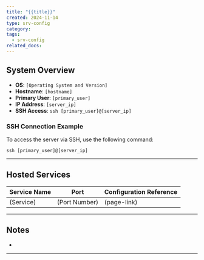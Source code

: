 ```yaml
---
title: "{{title}}"
created: 2024-11-14
type: srv-config
category: 
tags:
  - srv-config
related_docs:
---
```



## **System Overview**
- **OS**: `[Operating System and Version]`
- **Hostname**: `[hostname]`
- **Primary User**: `[primary_user]`
- **IP Address**: `[server_ip]`
- **SSH Access**: `ssh [primary_user]@[server_ip]`

### **SSH Connection Example**
To access the server via SSH, use the following command:

```shell
ssh [primary_user]@[server_ip]
```

---

## **Hosted Services**

| Service Name | Port          | Configuration Reference |
| ------------ | ------------- | ----------------------- |
| (Service)    | (Port Number) | (page-link)             |


---

## **Notes**
- 

---

